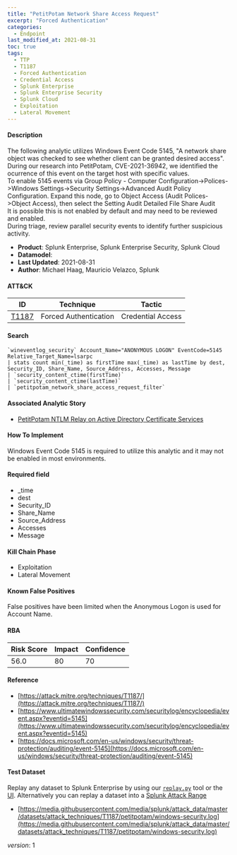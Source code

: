 ```yaml
---
title: "PetitPotam Network Share Access Request"
excerpt: "Forced Authentication"
categories:
  - Endpoint
last_modified_at: 2021-08-31
toc: true
tags:
  - TTP
  - T1187
  - Forced Authentication
  - Credential Access
  - Splunk Enterprise
  - Splunk Enterprise Security
  - Splunk Cloud
  - Exploitation
  - Lateral Movement
---
```




#### Description

The following analytic utilizes Windows Event Code 5145, &#34;A network share object was checked to see whether client can be granted desired access&#34;. During our research into PetitPotam, CVE-2021-36942, we identified the ocurrence of this event on the target host with specific values. \
To enable 5145 events via Group Policy - Computer Configuration-&gt;Polices-&gt;Windows Settings-&gt;Security Settings-&gt;Advanced Audit Policy Configuration. Expand this node, go to Object Access (Audit Polices-&gt;Object Access), then select the Setting Audit Detailed File Share Audit \
It is possible this is not enabled by default and may need to be reviewed and enabled. \
During triage, review parallel security events to identify further suspicious activity.

- **Product**: Splunk Enterprise, Splunk Enterprise Security, Splunk Cloud
- **Datamodel**: 
- **Last Updated**: 2021-08-31
- **Author**: Michael Haag, Mauricio Velazco, Splunk


#### ATT&CK

| ID          | Technique   | Tactic       |
| ----------- | ----------- |--------------|
| [T1187](https://attack.mitre.org/techniques/T1187/) | Forced Authentication | Credential Access |


#### Search

```
`wineventlog_security` Account_Name="ANONYMOUS LOGON" EventCode=5145 Relative_Target_Name=lsarpc 
| stats count min(_time) as firstTime max(_time) as lastTime by dest, Security_ID, Share_Name, Source_Address, Accesses, Message 
| `security_content_ctime(firstTime)` 
| `security_content_ctime(lastTime)` 
| `petitpotam_network_share_access_request_filter`
```

#### Associated Analytic Story
* [PetitPotam NTLM Relay on Active Directory Certificate Services](_stories/petitpotam_ntlm_relay_on_active_directory_certificate_services)


#### How To Implement
Windows Event Code 5145 is required to utilize this analytic and it may not be enabled in most environments.

#### Required field
* _time
* dest
* Security_ID
* Share_Name
* Source_Address
* Accesses
* Message


#### Kill Chain Phase
* Exploitation
* Lateral Movement


#### Known False Positives
False positives have been limited when the Anonymous Logon is used for Account Name.



#### RBA

| Risk Score  | Impact      | Confidence   |
| ----------- | ----------- |--------------|
| 56.0 | 80 | 70 |



#### Reference

* [https://attack.mitre.org/techniques/T1187/](https://attack.mitre.org/techniques/T1187/)
* [https://www.ultimatewindowssecurity.com/securitylog/encyclopedia/event.aspx?eventid=5145](https://www.ultimatewindowssecurity.com/securitylog/encyclopedia/event.aspx?eventid=5145)
* [https://docs.microsoft.com/en-us/windows/security/threat-protection/auditing/event-5145](https://docs.microsoft.com/en-us/windows/security/threat-protection/auditing/event-5145)



#### Test Dataset
Replay any dataset to Splunk Enterprise by using our [`replay.py`](https://github.com/splunk/attack_data#using-replaypy) tool or the [UI](https://github.com/splunk/attack_data#using-ui).
Alternatively you can replay a dataset into a [Splunk Attack Range](https://github.com/splunk/attack_range#replay-dumps-into-attack-range-splunk-server)

* [https://media.githubusercontent.com/media/splunk/attack_data/master/datasets/attack_techniques/T1187/petitpotam/windows-security.log](https://media.githubusercontent.com/media/splunk/attack_data/master/datasets/attack_techniques/T1187/petitpotam/windows-security.log)


_version_: 1